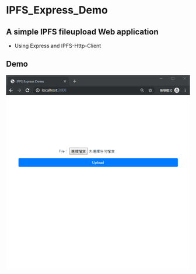 # IPFS_Express_Demo

## A simple IPFS fileupload Web application
- Using Express and IPFS-Http-Client

## Demo
![demo](gifs/demo.gif)

